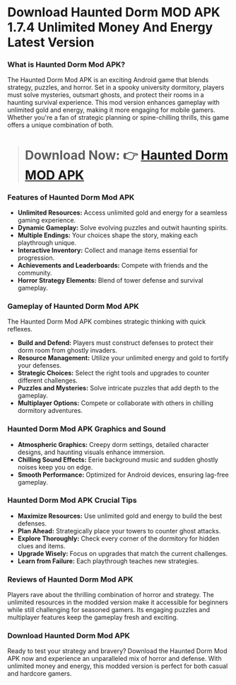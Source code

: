 # Download Haunted Dorm MOD APK 1.7.4 Unlimited Money And Energy Latest Version
### What is Haunted Dorm Mod APK?
The Haunted Dorm Mod APK is an exciting Android game that blends strategy, puzzles, and horror. Set in a spooky university dormitory, players must solve mysteries, outsmart ghosts, and protect their rooms in a haunting survival experience. This mod version enhances gameplay with unlimited gold and energy, making it more engaging for mobile gamers. Whether you're a fan of strategic planning or spine-chilling thrills, this game offers a unique combination of both.

> # Download Now: 👉 [Haunted Dorm MOD APK](https://modhello.com/haunted-dorm/)

### Features of Haunted Dorm Mod APK
- **Unlimited Resources:** Access unlimited gold and energy for a seamless gaming experience.
- **Dynamic Gameplay:** Solve evolving puzzles and outwit haunting spirits.
- **Multiple Endings:** Your choices shape the story, making each playthrough unique.
- **Interactive Inventory:** Collect and manage items essential for progression.
- **Achievements and Leaderboards:** Compete with friends and the community.
- **Horror Strategy Elements:** Blend of tower defense and survival gameplay.

### Gameplay of Haunted Dorm Mod APK
The Haunted Dorm Mod APK combines strategic thinking with quick reflexes.

- **Build and Defend:** Players must construct defenses to protect their dorm room from ghostly invaders.
- **Resource Management:** Utilize your unlimited energy and gold to fortify your defenses.
- **Strategic Choices:** Select the right tools and upgrades to counter different challenges.
- **Puzzles and Mysteries:** Solve intricate puzzles that add depth to the gameplay.
- **Multiplayer Options:** Compete or collaborate with others in chilling dormitory adventures.

### Haunted Dorm Mod APK Graphics and Sound
- **Atmospheric Graphics:** Creepy dorm settings, detailed character designs, and haunting visuals enhance immersion.
- **Chilling Sound Effects:** Eerie background music and sudden ghostly noises keep you on edge.
- **Smooth Performance:** Optimized for Android devices, ensuring lag-free gameplay.

### Haunted Dorm Mod APK Crucial Tips
- **Maximize Resources:** Use unlimited gold and energy to build the best defenses.
- **Plan Ahead:** Strategically place your towers to counter ghost attacks.
- **Explore Thoroughly:** Check every corner of the dormitory for hidden clues and items.
- **Upgrade Wisely:** Focus on upgrades that match the current challenges.
- **Learn from Failure:** Each playthrough teaches new strategies.

### Reviews of Haunted Dorm Mod APK
Players rave about the thrilling combination of horror and strategy. The unlimited resources in the modded version make it accessible for beginners while still challenging for seasoned gamers. Its engaging puzzles and multiplayer features keep the gameplay fresh and exciting.

### Download Haunted Dorm Mod APK
Ready to test your strategy and bravery? Download the Haunted Dorm Mod APK now and experience an unparalleled mix of horror and defense. With unlimited money and energy, this modded version is perfect for both casual and hardcore gamers.
